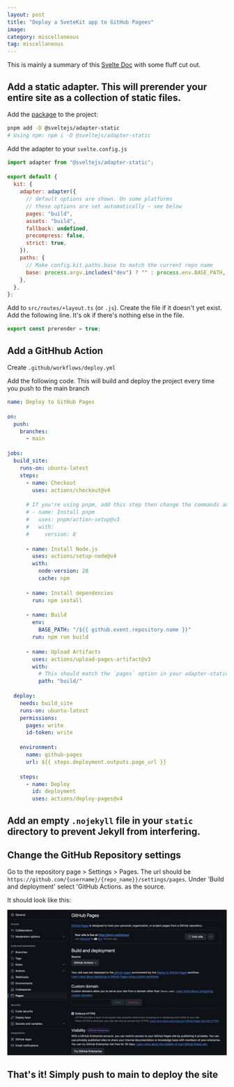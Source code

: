 ```yaml
---
layout: post
title: "Deploy a SveteKit app to GitHub Pagees"
image:
category: miscellaneous
tag: miscellaneous
---
```


This is mainly a summary of this [Svelte Doc](https://svelte.dev/docs/kit/adapter-static) with some fluff cut out.

## Add a static adapter. This will prerender your entire site as a collection of static files.

Add the [package](https://svelte.dev/docs/kit/adapter-static) to the project:

```bash
pnpm add -D @sveltejs/adapter-static
# Using npm: npm i -D @sveltejs/adapter-static
```

Add the adapter to your `svelte.config.js`

```javascript
import adapter from "@sveltejs/adapter-static";

export default {
  kit: {
    adapter: adapter({
      // default options are shown. On some platforms
      // these options are set automatically — see below
      pages: "build",
      assets: "build",
      fallback: undefined,
      precompress: false,
      strict: true,
    }),
    paths: {
      // Make config.kit.paths.base to match the current repo name
      base: process.argv.includes("dev") ? "" : process.env.BASE_PATH,
    },
  },
};
```

Add to `src/routes/+layout.ts` (or `.js`). Create the file if it doesn't yet exist. Add the following line. It's ok if there's nothing else in the file.

```javascript
export const prerender = true;
```

## Add a GitHhub Action

Create `.github/workflows/deploy.yml`

Add the following code. This will build and deploy the project every time you push to the main branch

```yaml
name: Deploy to GitHub Pages

on:
  push:
    branches:
      - main

jobs:
  build_site:
    runs-on: ubuntu-latest
    steps:
      - name: Checkout
        uses: actions/checkout@v4

      # If you're using pnpm, add this step then change the commands and cache key below to use `pnpm`
      # - name: Install pnpm
      #   uses: pnpm/action-setup@v3
      #   with:
      #     version: 8

      - name: Install Node.js
        uses: actions/setup-node@v4
        with:
          node-version: 20
          cache: npm

      - name: Install dependencies
        run: npm install

      - name: Build
        env:
          BASE_PATH: "/${{ github.event.repository.name }}"
        run: npm run build

      - name: Upload Artifacts
        uses: actions/upload-pages-artifact@v3
        with:
          # This should match the `pages` option in your adapter-static options
          path: "build/"

  deploy:
    needs: build_site
    runs-on: ubuntu-latest
    permissions:
      pages: write
      id-token: write

    environment:
      name: github-pages
      url: ${{ steps.deployment.outputs.page_url }}

    steps:
      - name: Deploy
        id: deployment
        uses: actions/deploy-pages@v4
```

## Add an empty `.nojekyll` file in your `static` directory to prevent Jekyll from interfering.

## Change the GitHub Repository settings

Go to the repository page > Settings > Pages. The url should be `https://github.com/{username}/{repo_name}}/settings/pages`. Under 'Build and deployment' select 'GitHub Actions. as the source.

It should look like this:

![Github Pages deploy page](/assets/img/2024-11-10-deploy-a-svetekit-app-to-github-pages/deploy.png)

## That's it! Simply push to main to deploy the site
